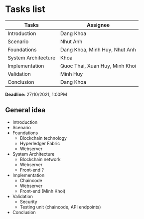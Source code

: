 # Tasks list


| Tasks | Assignee |
| ----- | -------- |
| Introduction | Dang Khoa |
| Scenario | Nhut Anh |
| Foundations | Dang Khoa, Minh Huy, Nhut Anh |
| System Architecture | Khoa |
| Implementation | Quoc Thai, Xuan Huy, Minh Khoi |
| Validation | Minh Huy |
| Conclusion | Dang Khoa |


__Deadline:__ 27/10/2021, 1:00PM

## General idea
* Introduction
* Scenario
* Foundations
  * Blockchain technology
  * Hyperledger Fabric
  * Webserver
* System Architecture
  * Blockchain network
  * Webserver
  * Front-end ?
* Implementation
  * Chaincode
  * Webserver
  * Front-end (Minh Khoi)
* Validation
  * Security
  * Testing unit (chaincode, API endpoints)
* Conclusion
